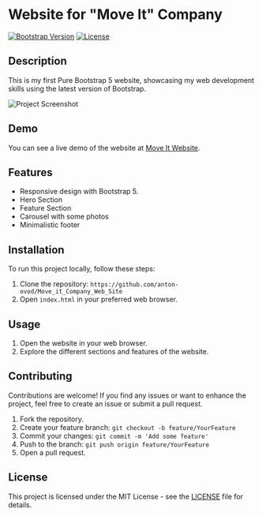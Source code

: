 # Website for "Move It" Company

[![Bootstrap Version](https://img.shields.io/badge/Bootstrap-5.x-blueviolet)](https://getbootstrap.com/)
[![License](https://img.shields.io/badge/License-MIT-green)](https://opensource.org/licenses/MIT)

## Description

This is my first Pure Bootstrap 5 website, showcasing my web development skills using the latest version of Bootstrap.

![Project Screenshot](screenshot.png)

## Demo

You can see a live demo of the website at [Move It Website](https://anton-ovod.github.io/Move_it_Company_Web_Site/).

## Features

- Responsive design with Bootstrap 5.
- Hero Section
- Feature Section
- Carousel with some photos
- Minimalistic footer

## Installation

To run this project locally, follow these steps:

1. Clone the repository: `https://github.com/anton-ovod/Move_it_Company_Web_Site`
2. Open `index.html` in your preferred web browser.

## Usage

1. Open the website in your web browser.
2. Explore the different sections and features of the website.

## Contributing

Contributions are welcome! If you find any issues or want to enhance the project, feel free to create an issue or submit a pull request.

1. Fork the repository.
2. Create your feature branch: `git checkout -b feature/YourFeature`
3. Commit your changes: `git commit -m 'Add some feature'`
4. Push to the branch: `git push origin feature/YourFeature`
5. Open a pull request.

## License

This project is licensed under the MIT License - see the [LICENSE](LICENSE) file for details.
